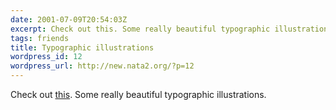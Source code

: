 ```yaml
---
date: 2001-07-09T20:54:03Z
excerpt: Check out this. Some really beautiful typographic illustrations.
tags: friends
title: Typographic illustrations
wordpress_id: 12
wordpress_url: http://new.nata2.org/?p=12
---
```


Check out <a href="http://www.bemboszoo.com/">this</a>. Some really beautiful typographic illustrations.
